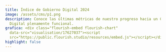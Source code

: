 ```yaml
---
title: Índice de Gobierno Digital 2024
image: /assets/cms/p1.png
description: Conoce las últimas métricas de nuestro progreso hacia un Gobierno
  Digital plenamente funcional.
grafica: <div class="flourish-embed flourish-chart"
  data-src="visualisation/17627037"><script
  src="https://public.flourish.studio/resources/embed.js"></script></div>
highlight: false
---
```


